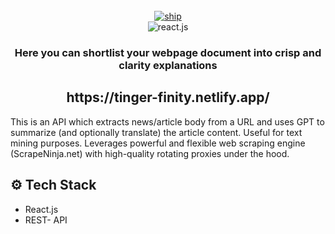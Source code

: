 <div align="center">
  <br />
<a href="https://odyssey-journey.onrender.com/"><a href="https://ibb.co/frJ0tgC"><img src="https://i.ibb.co/p4qXZ73/ship.png" alt="ship" border="0"></a>
  <br />

  <div>
    <img src="https://img.shields.io/badge/-React_JS-black?style=for-the-badge&logoColor=white&logo=react&color=61DAFB" alt="react.js" />
  </div>

  <h3 align="center">Here you can shortlist your webpage document into crisp and clarity explanations</h3>
  <h2> https://tinger-finity.netlify.app/ </h2>
</div>

This is an API which extracts news/article body from a URL and uses GPT to summarize (and optionally translate) the article content. Useful for text mining purposes. Leverages powerful and flexible web scraping engine (ScrapeNinja.net) with high-quality rotating proxies under the hood.


## <a name="tech-stack">⚙️ Tech Stack</a>

- React.js
- REST- API


